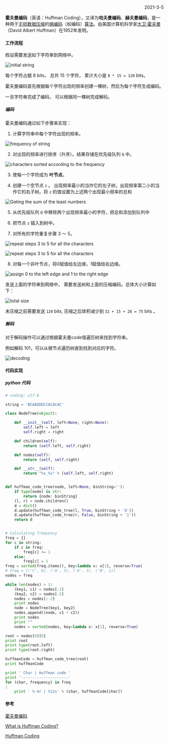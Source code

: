 <p align="right">2021-3-5</p>



**霍夫曼编码**（英语：Huffman Coding），又译为**哈夫曼编码**、**赫夫曼编码**，是一种用于[无损数据压缩](https://zh.wikipedia.org/wiki/无损数据压缩)的[熵编码](https://zh.wikipedia.org/wiki/熵编码)（权编码）[算法](https://zh.wikipedia.org/wiki/演算法)。由美国计算机科学家[大卫·霍夫曼](https://zh.wikipedia.org/wiki/大衛·霍夫曼)（David Albert Huffman）在1952年发明。



#### 工作流程

假设需要发送如下字符串到网络中。

![initial string](./1.png)

每个字符占据 8 bits， 总共 15 个字符， 累计大小是 `8 * 15 = 120` bits。

霍夫曼编码首先根据每个字符出现的频率创建一棵树，然后为每个字符生成编码。

一旦字符串完成了编码， 可以根据同一棵树完成解码。



##### 编码

霍夫曼编码通过如下步骤来实现：

1. 计算字符串中每个字符出现的频率。

![frequency of string](./2.png)



2. 对出现的频率进行排序（升序）。结果存储在优先级队列 `Q` 中。

![characters sorted according to the frequency](./3.png)



3. 使每一个字符成为 **叶节点**。



4. 创建一个空节点 `z`  。 出现频率最小的当作它的左子树，出现频率第二小的当作它的右子树。将 `z` 的值设置为上述两个出现最小频率的总和

![Geting the sum of the least numbers](./4.png)



5. 从优先级队列 `Q`  中移除两个出现频率最小的字符，把总和添加到队列中



6. 把节点 `z` 插入到树中。



7. 对所有的字符重复步骤 3 ～ 5。

![repeat steps 3 to 5 for all the characters](./5.png)



![repeat steps 3 to 5 for all the characters](./6.png)



8. 对每一个非叶节点，将0赋值给左边缘，1赋值给右边缘。

![assign 0 to the left edge and 1 to the right edge](./7.png)



发送上面的字符串到网络中， 需要发送树和上面的压缩编码。总体大小计算如下：

![total size](./8.png)



未压缩之前需要发送 `120` bits, 压缩之后体积减少到 `32 + 15 + 28 = 75` bits 。



##### 解码

对于解码操作可以通过根据霍夫曼code值遍历树来找到字符串。

例如解码 101，可以从根节点遍历树直到找到对应的字符。

![decoding](./9.png)



#### 代码实现

##### python 代码

```python
# coding: utf-8

string = 'BCAADDDCCACACAC'

class NodeTree(object):

    def __init__(self, left=None, right=None):
        self.left = left
        self.right = right

    def children(self):
        return (self.left, self.right)

    def nodes(self):
        return (self, self.right)

    def __str__(self):
        return "%s_%s" % (self.left, self.right)


def huffman_code_tree(node, left=None, binString=''):
    if type(node) is str:
        return {node: binString}
    (l, r) = node.children()
    d = dict()
    d.update(huffman_code_tree(l, True, binString + '0'))
    d.update(huffman_code_tree(r, False, binString + '1'))
    return d


# Calculating frequency
freq = {}
for c in string:
    if c in freq:
        freq[c] += 1
    else:
        freq[c] = 1
freq = sorted(freq.items(), key=lambda x: x[1], reverse=True)
# freq = [('C', 6), ('A', 5), ('D', 3), ('B', 1)]
nodes = freq

while len(nodes) > 1:
    (key1, c1) = nodes[-1]
    (key2, c2) = nodes[-2]
    nodes = nodes[:-2]
    print nodes
    node = NodeTree(key1, key2)
    nodes.append((node, c1 + c2))
    print nodes
    print ""
    nodes = sorted(nodes, key=lambda x: x[1], reverse=True)

root = nodes[0][0]
print root
print type(root.left)
print type(root.right)

huffmanCode = huffman_code_tree(root)
print huffmanCode

print ' Char | Huffman code '
print '---------------------'
for (char, frequency) in freq
:
    print ' %-4r | %12s' % (char, huffmanCode[char])

```



#### 参考

[霍夫曼编码](https://zh.wikipedia.org/wiki/%E9%9C%8D%E5%A4%AB%E6%9B%BC%E7%BC%96%E7%A0%81)

[What is Huffman Coding?](https://www.baseclass.io/huffman-coding/)

[Huffman Coding](https://www.programiz.com/dsa/huffman-coding)